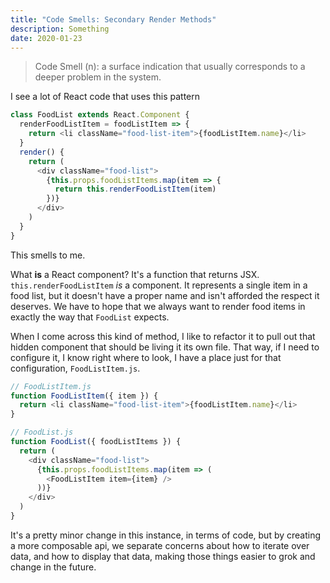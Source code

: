 ```yaml
---
title: "Code Smells: Secondary Render Methods"
description: Something
date: 2020-01-23
---
```


> Code Smell (n): a surface indication that usually corresponds to a deeper
> problem in the system.

I see a lot of React code that uses this pattern

```javascript
class FoodList extends React.Component {
  renderFoodListItem = foodListItem => {
    return <li className="food-list-item">{foodListItem.name}</li>
  }
  render() {
    return (
      <div className="food-list">
        {this.props.foodListItems.map(item => {
          return this.renderFoodListItem(item)
        })}
      </div>
    )
  }
}
```

This smells to me.  

What **is** a React component?  It's a function that returns JSX.
`this.renderFoodListItem` _is_ a component.  It represents a single item in a
food list, but it doesn't have a proper name and isn't afforded the respect it
deserves. We have to hope that we always want to render food items in exactly
the way that `FoodList` expects.

When I come across this kind of method, I like to refactor it to pull out that
hidden component that should be living it its own file.  That way, if I need to
configure it, I know right where to look, I have a place just for that
configuration, `FoodListItem.js`.

```javascript
// FoodListItem.js
function FoodListItem({ item }) {
  return <li className="food-list-item">{foodListItem.name}</li>
}

// FoodList.js
function FoodList({ foodListItems }) {
  return (
    <div className="food-list">
      {this.props.foodListItems.map(item => (
        <FoodListItem item={item} />
      ))}
    </div>
  )
}
```

It's a pretty minor change in this instance, in terms of code, but by creating a
more composable api, we separate concerns about how to iterate over data, and
how to display that data, making those things easier to grok and change in the
future.

